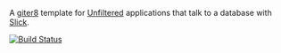 A [giter8][g8] template for [Unfiltered][unfiltered] applications that
talk to a database with [Slick][slick].

[![Build Status](https://secure.travis-ci.org/unfiltered/unfiltered-slick.g8.png)](http://travis-ci.org/unfiltered/unfiltered-slick.g8)

[g8]: http://github.com/n8han/giter8#readme
[unfiltered]: http://unfiltered.databinder.net/Unfiltered.html
[slick]: http://slick.typesafe.com/
